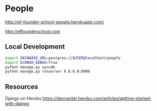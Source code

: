 People
======

http://ef-founder-school-people.herokuapp.com/

http://effounderschool.com

Local Development
-----------------

```sh
export DATABASE_URL=postgres://$USER@localhost/people
export DJANGO_DEBUG=True
python manage.py syncdb
python manage.py runserver 0.0.0.0:8000
```

Resources
---------

Django on Heroku
https://devcenter.heroku.com/articles/getting-started-with-django
